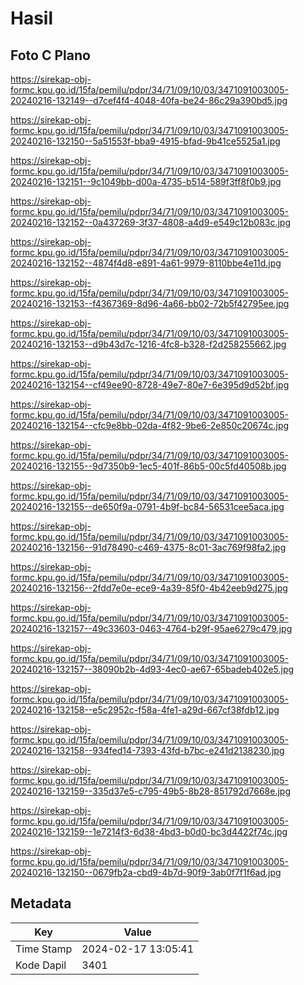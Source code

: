 # Hasil

## Foto C Plano

https://sirekap-obj-formc.kpu.go.id/15fa/pemilu/pdpr/34/71/09/10/03/3471091003005-20240216-132149--d7cef4f4-4048-40fa-be24-86c29a390bd5.jpg

https://sirekap-obj-formc.kpu.go.id/15fa/pemilu/pdpr/34/71/09/10/03/3471091003005-20240216-132150--5a51553f-bba9-4915-bfad-9b41ce5525a1.jpg

https://sirekap-obj-formc.kpu.go.id/15fa/pemilu/pdpr/34/71/09/10/03/3471091003005-20240216-132151--9c1049bb-d00a-4735-b514-589f3ff8f0b9.jpg

https://sirekap-obj-formc.kpu.go.id/15fa/pemilu/pdpr/34/71/09/10/03/3471091003005-20240216-132152--0a437269-3f37-4808-a4d9-e549c12b083c.jpg

https://sirekap-obj-formc.kpu.go.id/15fa/pemilu/pdpr/34/71/09/10/03/3471091003005-20240216-132152--4874f4d8-e891-4a61-9979-8110bbe4e11d.jpg

https://sirekap-obj-formc.kpu.go.id/15fa/pemilu/pdpr/34/71/09/10/03/3471091003005-20240216-132153--f4367369-8d96-4a66-bb02-72b5f42795ee.jpg

https://sirekap-obj-formc.kpu.go.id/15fa/pemilu/pdpr/34/71/09/10/03/3471091003005-20240216-132153--d9b43d7c-1216-4fc8-b328-f2d258255662.jpg

https://sirekap-obj-formc.kpu.go.id/15fa/pemilu/pdpr/34/71/09/10/03/3471091003005-20240216-132154--cf49ee90-8728-49e7-80e7-6e395d9d52bf.jpg

https://sirekap-obj-formc.kpu.go.id/15fa/pemilu/pdpr/34/71/09/10/03/3471091003005-20240216-132154--cfc9e8bb-02da-4f82-9be6-2e850c20674c.jpg

https://sirekap-obj-formc.kpu.go.id/15fa/pemilu/pdpr/34/71/09/10/03/3471091003005-20240216-132155--9d7350b9-1ec5-401f-86b5-00c5fd40508b.jpg

https://sirekap-obj-formc.kpu.go.id/15fa/pemilu/pdpr/34/71/09/10/03/3471091003005-20240216-132155--de650f9a-0791-4b9f-bc84-56531cee5aca.jpg

https://sirekap-obj-formc.kpu.go.id/15fa/pemilu/pdpr/34/71/09/10/03/3471091003005-20240216-132156--91d78490-c469-4375-8c01-3ac769f98fa2.jpg

https://sirekap-obj-formc.kpu.go.id/15fa/pemilu/pdpr/34/71/09/10/03/3471091003005-20240216-132156--2fdd7e0e-ece9-4a39-85f0-4b42eeb9d275.jpg

https://sirekap-obj-formc.kpu.go.id/15fa/pemilu/pdpr/34/71/09/10/03/3471091003005-20240216-132157--49c33603-0463-4764-b29f-95ae6279c479.jpg

https://sirekap-obj-formc.kpu.go.id/15fa/pemilu/pdpr/34/71/09/10/03/3471091003005-20240216-132157--38090b2b-4d93-4ec0-ae67-65badeb402e5.jpg

https://sirekap-obj-formc.kpu.go.id/15fa/pemilu/pdpr/34/71/09/10/03/3471091003005-20240216-132158--e5c2952c-f58a-4fe1-a29d-667cf38fdb12.jpg

https://sirekap-obj-formc.kpu.go.id/15fa/pemilu/pdpr/34/71/09/10/03/3471091003005-20240216-132158--934fed14-7393-43fd-b7bc-e241d2138230.jpg

https://sirekap-obj-formc.kpu.go.id/15fa/pemilu/pdpr/34/71/09/10/03/3471091003005-20240216-132159--335d37e5-c795-49b5-8b28-851792d7668e.jpg

https://sirekap-obj-formc.kpu.go.id/15fa/pemilu/pdpr/34/71/09/10/03/3471091003005-20240216-132159--1e7214f3-6d38-4bd3-b0d0-bc3d4422f74c.jpg

https://sirekap-obj-formc.kpu.go.id/15fa/pemilu/pdpr/34/71/09/10/03/3471091003005-20240216-132150--0679fb2a-cbd9-4b7d-90f9-3ab0f7f1f6ad.jpg


## Metadata

| Key        | Value               |
| ---------- | ------------------- |
| Time Stamp | 2024-02-17 13:05:41 |
| Kode Dapil | 3401                |




